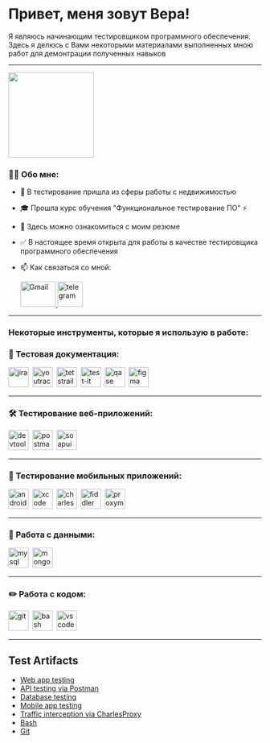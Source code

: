 <h1> Привет, меня зовут Вера!</h1>
<p> Я являюсь начинающим тестировщиком программного обеспечения. Здесь я делюсь с Вами некоторыми материалами выполненных мною работ для демонтрации полученных навыков </p>

---

<img align="center" src="https://media.tenor.com/1wswTEx2a1AAAAAC/anyone-hello.gif" height="170">


### 👩‍💻 Обо мне:

- 🌆 В тестирование пришла из сферы работы с недвижимостью
- 🎓 Прошла курс обучения "Функциональное тестирование ПО" ⚡
- 📰 Здесь можно ознакомиться с моим резюме
- ✅ В настоящее время открыта для работы в качестве тестировщика программного обеспечения

- 📫 Как связаться со мной: 

  <div id="badges">
    <a href="mailto:verahome@internet.ru" target="_blank">
      <img src="https://img.shields.io/badge/Gmail-D14836?style=for-the-badge&logo=gmail&logoColor=white" width="70" height="50" alt="Gmail" />
    </a>
    <a href="https://t.me/VMkulalaeva" target="_blank">
      <img src="https://cdn-icons-png.flaticon.com/512/2111/2111646.png" width="50" height="50" alt="telegram" />
    </a>
  </div>

---

### Некоторые инструменты, которые я использую в работе:

### 📁 Тестовая документация:

<div>
  <img src="https://cdn.jsdelivr.net/gh/devicons/devicon/icons/jira/jira-original.svg" title="jira" alt="jira" width="40" height="40"/>&nbsp
  <img src="https://upload.wikimedia.org/wikipedia/commons/thumb/8/8d/YouTrack_Icon.svg/1024px-YouTrack_Icon.svg.png?20200803082248" title="youtrack" alt="youtrack" width="40" height="40"/>&nbsp
  <img src="https://codahosted.io/packs/21236/unversioned/assets/LOGO/ba1091c59bab89cd2fd0f289622731fe16113d7b00905abe64759c313a4b73b76c1b0426076ed76cb74752234c734131df46992d5b8b48fc13e264240e4f7119f736cfeb64df36ded54b5cbf6198b9cadedf18dd0cac5c7dbcd16e6336c29363cd1292ba" title="testrail" alt="tetstrail" width="40" height="40"/>&nbsp
  <img src="https://docs.testit.software/images/testit_logo_icon.png" title="test-it" alt="test-it" width="40" height="40"/>&nbsp
  <img src="https://luna1.co/eb0187.png" title="qase" alt="qase" width="40" height="40"/>&nbsp
  <img src="https://cdn.jsdelivr.net/gh/devicons/devicon/icons/figma/figma-original.svg" title="figma" alt="figma" width="40" height="40"/>&nbsp
</div>

---

### 🛠 Тестирование веб-приложений:

<div>
  <img src="https://d33wubrfki0l68.cloudfront.net/38b5c953a4667366685d55db55d057c86db1fc54/a0fdc/static/acae6b24d940347661ca901ea07f47c1/chrome-dev-logo-icon.png" title="devtools" alt="devtools" width="40" height="40"/>&nbsp
  <img src="https://seeklogo.com/images/P/postman-logo-F43375A2EB-seeklogo.com.png" title="postman" alt="postman" width="40" height="40"/>&nbsp
  <img src="https://static0.smartbear.co/smartbearbrand/media/images/home/soapui-icon.svg" title="soapui" alt="soapui" width="40" height="40"/>&nbsp
</div>

---

### 📱 Тестирование мобильных приложений:

<div>
  <img src="https://cdn.jsdelivr.net/gh/devicons/devicon/icons/androidstudio/androidstudio-original.svg" title="android-studio" alt="android-studio" width="40" height="40"/>&nbsp
  <img src="https://cdn.jsdelivr.net/gh/devicons/devicon/icons/xcode/xcode-original.svg" title="xcode" alt="xcode" width="40" height="40"/>&nbsp
  <img src="https://cdn.icon-icons.com/icons2/3053/PNG/512/charles_proxy_macos_bigsur_icon_190302.png" title="charles-proxy" alt="charles-proxy" width="40" height="40"/>&nbsp
  <img src="https://www.megaleechers.com/storage/Fiddler-Everywhere-Icon.png" title="fiddler" alt="fiddler" width="40" height="40"/>&nbsp
  <img src="https://pbs.twimg.com/profile_images/1589614420766126080/slAIVDtr_400x400.jpg" title="proxyman" alt="proxyman" width="40" height="40"/>&nbsp
</div>

---

### 💾 Работа с данными:

<div>
  <img src="https://cdn.jsdelivr.net/gh/devicons/devicon/icons/mysql/mysql-original.svg" title="mysql" alt="mysql" width="40" height="40"/>&nbsp
  <img src="https://cdn.jsdelivr.net/gh/devicons/devicon/icons/mongodb/mongodb-original.svg" title="mongodb" alt="mongodb" width="40" height="40"/>&nbsp
</div>

---

### ✏️ Работа с кодом:

<div>
  <img src="https://cdn.jsdelivr.net/gh/devicons/devicon/icons/git/git-original.svg" title="git" alt="git" width="40" height="40"/>&nbsp
  <img src="https://upload.wikimedia.org/wikipedia/commons/thumb/4/4b/Bash_Logo_Colored.svg/1024px-Bash_Logo_Colored.svg.png?20180723054350" title="bash" alt="bash" width="40" height="40"/>&nbsp
  <img src="https://cdn.jsdelivr.net/gh/devicons/devicon/icons/vscode/vscode-original.svg" title="vscode" alt="vscode" width="40" height="40"/>&nbsp
  
</div>

---

<h2>Test Artifacts </h2>
<p> 
 <ul>
<li>  <a href="https://github.com/VeraKulalaeva/Web_app_testing">Web app testing</a>  </li>
<li>  <a href="https://github.com/VeraKulalaeva/API_testing_via_Postman"> API testing via Postman </a>   </li>
<li> <a href="https://github.com/VeraKulalaeva/Database_testing">Database testing</a>   </li>
<li>  <a href="https://github.com/VeraKulalaeva/Mobile_app_testing"> Mobile app testing</a>   </li>
<li> <a href="https://github.com/VeraKulalaeva/Traffic_interception">Traffic interception via CharlesProxy</a>  </li>
<li> <a href="https://github.com/VeraKulalaeva/Bush"> Bash </a>  </li>
<li> <a href="https://github.com/VeraKulalaeva/Git"> Git </a> </li>
</ul>
</p>


<!-- ### 💻 Пройденные курсы:

| Курсы                                                           | Дата              |
| ----------------------------------------------------------------| :---------------: |
| netology.ru/Старт в программировании                            | 02/2022 - 03/2022 |

--- -->
